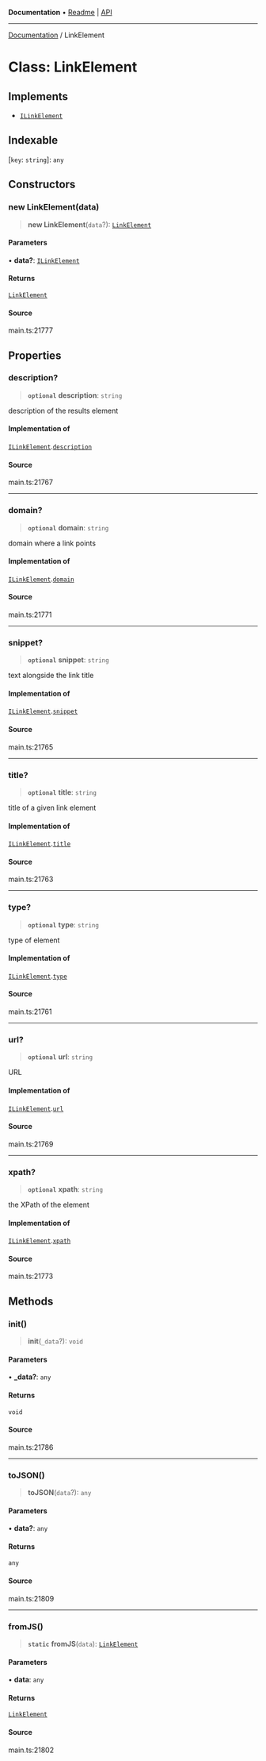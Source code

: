 **Documentation** • [Readme](../README.md) \| [API](../globals.md)

***

[Documentation](../README.md) / LinkElement

# Class: LinkElement

## Implements

- [`ILinkElement`](../interfaces/ILinkElement.md)

## Indexable

 \[`key`: `string`\]: `any`

## Constructors

### new LinkElement(data)

> **new LinkElement**(`data`?): [`LinkElement`](LinkElement.md)

#### Parameters

• **data?**: [`ILinkElement`](../interfaces/ILinkElement.md)

#### Returns

[`LinkElement`](LinkElement.md)

#### Source

main.ts:21777

## Properties

### description?

> **`optional`** **description**: `string`

description of the results element

#### Implementation of

[`ILinkElement`](../interfaces/ILinkElement.md).[`description`](../interfaces/ILinkElement.md#description)

#### Source

main.ts:21767

***

### domain?

> **`optional`** **domain**: `string`

domain where a link points

#### Implementation of

[`ILinkElement`](../interfaces/ILinkElement.md).[`domain`](../interfaces/ILinkElement.md#domain)

#### Source

main.ts:21771

***

### snippet?

> **`optional`** **snippet**: `string`

text alongside the link title

#### Implementation of

[`ILinkElement`](../interfaces/ILinkElement.md).[`snippet`](../interfaces/ILinkElement.md#snippet)

#### Source

main.ts:21765

***

### title?

> **`optional`** **title**: `string`

title of a given link element

#### Implementation of

[`ILinkElement`](../interfaces/ILinkElement.md).[`title`](../interfaces/ILinkElement.md#title)

#### Source

main.ts:21763

***

### type?

> **`optional`** **type**: `string`

type of element

#### Implementation of

[`ILinkElement`](../interfaces/ILinkElement.md).[`type`](../interfaces/ILinkElement.md#type)

#### Source

main.ts:21761

***

### url?

> **`optional`** **url**: `string`

URL

#### Implementation of

[`ILinkElement`](../interfaces/ILinkElement.md).[`url`](../interfaces/ILinkElement.md#url)

#### Source

main.ts:21769

***

### xpath?

> **`optional`** **xpath**: `string`

the XPath of the element

#### Implementation of

[`ILinkElement`](../interfaces/ILinkElement.md).[`xpath`](../interfaces/ILinkElement.md#xpath)

#### Source

main.ts:21773

## Methods

### init()

> **init**(`_data`?): `void`

#### Parameters

• **\_data?**: `any`

#### Returns

`void`

#### Source

main.ts:21786

***

### toJSON()

> **toJSON**(`data`?): `any`

#### Parameters

• **data?**: `any`

#### Returns

`any`

#### Source

main.ts:21809

***

### fromJS()

> **`static`** **fromJS**(`data`): [`LinkElement`](LinkElement.md)

#### Parameters

• **data**: `any`

#### Returns

[`LinkElement`](LinkElement.md)

#### Source

main.ts:21802
